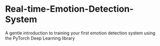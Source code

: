 # Real-time-Emotion-Detection-System
A gentle introduction to training your first emotion detection system using the PyTorch Deep Learning library
